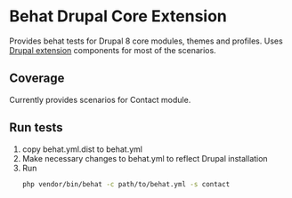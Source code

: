 # Behat Drupal Core Extension

Provides behat tests for Drupal 8 core modules, themes and profiles. Uses [Drupal extension](https://github.com/jhedstrom/drupalextension)
components for most of the scenarios.

## Coverage
Currently provides scenarios for Contact module.

## Run tests

1. copy behat.yml.dist to behat.yml
2. Make necessary changes to behat.yml to reflect Drupal installation
3. Run
   ```bash
   php vendor/bin/behat -c path/to/behat.yml -s contact
   ```
